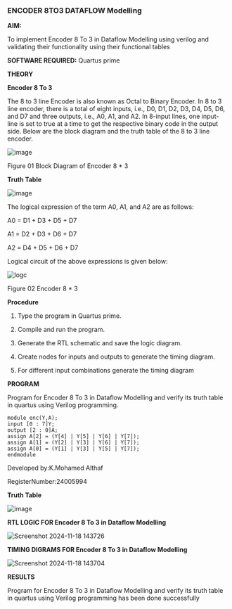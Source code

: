 ### ENCODER 8TO3 DATAFLOW Modelling

**AIM:**

To implement  Encoder 8 To 3 in Dataflow Modelling using verilog and validating their functionality using their functional tables

**SOFTWARE REQUIRED:** Quartus prime

**THEORY**

**Encoder 8 To 3**

The 8 to 3 line Encoder is also known as Octal to Binary Encoder. In 8 to 3 line encoder, there is a total of eight inputs, i.e., D0, D1, D2, D3, D4, D5, D6, and D7 and three outputs, i.e., A0, A1, and A2. In 8-input lines, one input-line is set to true at a time to get the respective binary code in the output side. Below are the block diagram and the truth table of the 8 to 3 line encoder.

![image](https://github.com/naavaneetha/ENCODER8TO3DATAFLOW/assets/154305477/0bc242c1-eb9e-4c47-afe5-30428470efc3)

Figure 01  Block Diagram of Encoder 8 * 3

**Truth Table**

![image](https://github.com/naavaneetha/ENCODER8TO3DATAFLOW/assets/154305477/35496b14-ae6e-4cd1-9abd-d6736b576575)

The logical expression of the term A0, A1, and A2 are as follows:

A0 = D1 + D3 + D5 + D7

A1 = D2 + D3 + D6 + D7

A2 = D4 + D5 + D6 + D7

Logical circuit of the above expressions is given below:

![logc](https://github.com/user-attachments/assets/1b4537ac-0bee-4926-8c87-edbf72b52495)

Figure 02  Encoder 8 * 3

**Procedure**

1. Type the program in Quartus prime.

2. Compile and run the program.

3. Generate the RTL schematic and save the logic diagram.

4. Create nodes for inputs and outputs to generate the timing diagram.

5. For different input combinations generate the timing diagram

**PROGRAM**

Program for Encoder 8 To 3 in Dataflow Modelling and verify its truth table in quartus using Verilog programming. 
```
module enc(Y,A);
input [0 : 7]Y;
output [2 : 0]A;
assign A[2] = (Y[4] | Y[5] | Y[6] | Y[7]);
assign A[1] = (Y[2] | Y[3] | Y[6] | Y[7]);
assign A[0] = (Y[1] | Y[3] | Y[5] | Y[7]);
endmodule
```

Developed by:K.Mohamed Althaf

RegisterNumber:24005994

**Truth Table**

![image](https://github.com/naavaneetha/ENCODER8TO3DATAFLOW/assets/154305477/35496b14-ae6e-4cd1-9abd-d6736b576575)

**RTL LOGIC FOR Encoder 8 To 3 in Dataflow Modelling**

![Screenshot 2024-11-18 143726](https://github.com/user-attachments/assets/310000ff-866d-4038-b0cb-926731151b0f)

**TIMING DIGRAMS FOR Encoder 8 To 3 in Dataflow Modelling**

![Screenshot 2024-11-18 143704](https://github.com/user-attachments/assets/7cf07e1e-7623-4ec6-9187-740331084e7b)

**RESULTS**

Program for Encoder 8 To 3 in Dataflow Modelling and verify its truth table in quartus using Verilog programming has been done successfully



